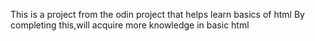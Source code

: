 This is a project from the odin project that helps learn basics of html
By completing this,will acquire more knowledge in basic html
